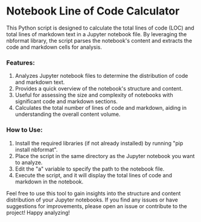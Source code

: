 # Notebook Line of Code Calculator

This Python script is designed to calculate the total lines of code (LOC) and total lines of markdown text in a Jupyter notebook file. By leveraging the nbformat library, the script parses the notebook's content and extracts the code and markdown cells for analysis.

### Features:

1. Analyzes Jupyter notebook files to determine the distribution of code and markdown text.
2. Provides a quick overview of the notebook's structure and content.
3. Useful for assessing the size and complexity of notebooks with significant code and markdown sections.
4. Calculates the total number of lines of code and markdown, aiding in understanding the overall content volume.

### How to Use:

1. Install the required libraries (if not already installed) by running "pip install nbformat".
2. Place the script in the same directory as the Jupyter notebook you want to analyze.
3. Edit the "a" variable to specify the path to the notebook file.
4. Execute the script, and it will display the total lines of code and markdown in the notebook.

Feel free to use this tool to gain insights into the structure and content distribution of your Jupyter notebooks. If you find any issues or have suggestions for improvements, please open an issue or contribute to the project! Happy analyzing!
